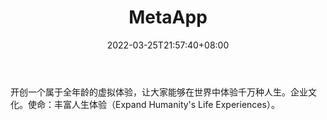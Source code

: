 ﻿---
weight: 
title: "MetaApp"
description: "开创一个属于全年龄的虚拟体验，让大家能够在世界中体验千万种人生。企业文化。使命：丰富人生体验（Expand Humanity's Life Experiences）。"
date: 2022-03-25T21:57:40+08:00
lastmod: 2022-03-25T16:45:40+08:00
draft: false
authors: ["Metabd"]
featuredImage: "84.jpg"
link: "https://www.metaapp.cn/"
tags: ["MetaApp","NFT游戏"]
categories: ["navigation"]
navigation: ["NFT游戏"]
lightgallery: true
toc: true
pinned: false
recommend: false
recommend1: false
---
开创一个属于全年龄的虚拟体验，让大家能够在世界中体验千万种人生。企业文化。使命：丰富人生体验（Expand Humanity's Life Experiences）。
